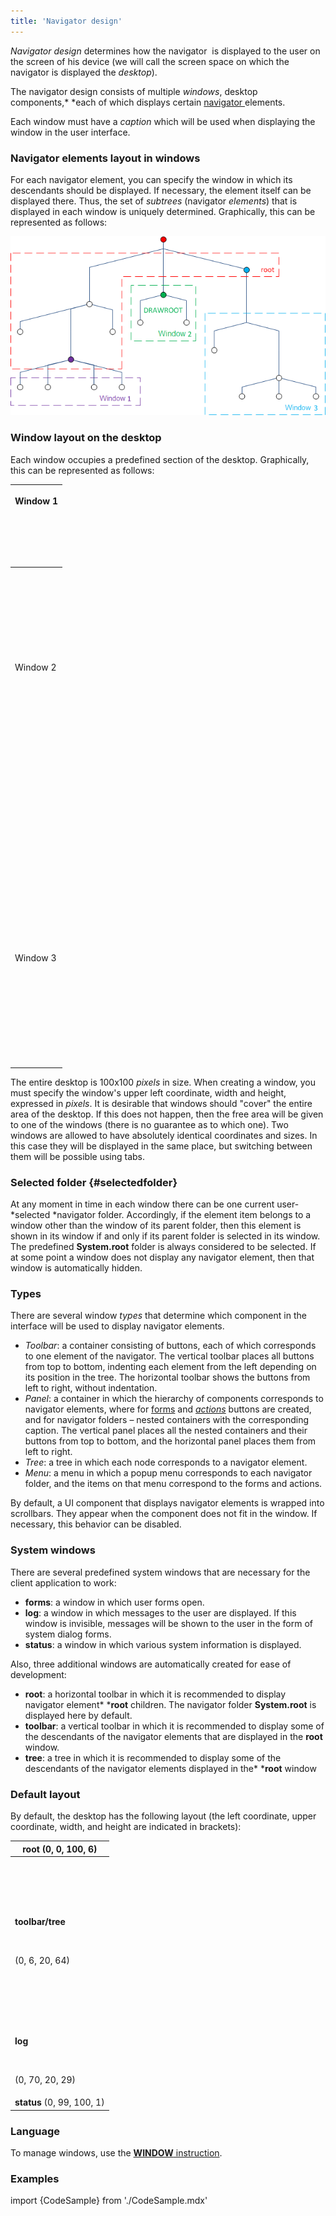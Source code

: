 ```yaml
---
title: 'Navigator design'
---
```


*Navigator design* determines how the navigator  is displayed to the user on the screen of his device (we will call the screen space on which the navigator is displayed the *desktop*).

The navigator design consists of multiple *windows*, desktop components,* *each of which displays certain [navigator&nbsp;](Navigator.md)elements. 

Each window must have a *caption* which will be used when displaying the window in the user interface.

### Navigator elements layout in windows

For each navigator element, you can specify the window in which its descendants should be displayed. If necessary, the element itself can be displayed there. Thus, the set of *subtrees* (navigator *elements*) that is displayed in each window is uniquely determined. Graphically, this can be represented as follows:

![](attachments/1310742/86476284.png)

### Window layout on the desktop

Each window occupies a predefined section of the desktop. Graphically, this can be represented as follows:

|<p>Window 1</p><br/><p><br /><br/></p>|
|---|
|<p><br /><br/><br /><br/><br /><br/><br /><br/>Window 2<br /><br/><br /><br/><br /><br/><br /><br/></p><br/><p><br /><br/></p>|<br /><br/>Window 4<br /><br/><br /><br/>|
|<br /><br/>|<br /><br/>|<br /><br/>|<br /><br/>|<br /><br/>|<br /><br/>|<br /><br/>|
|<br /><br/>|<br /><br/>|<br /><br/>|<br /><br/>|<br /><br/>|<br /><br/>|<br /><br/>|
|<br /><br/>|<br /><br/>|<br /><br/>|<br /><br/>|<br /><br/>|<br /><br/>|<br /><br/>|
|<br /><br/>|<br /><br/>|<br /><br/>|<br /><br/>|<br /><br/>|<br /><br/>|<br /><br/>|
|<br /><br/>|<br /><br/>|<br /><br/>|<br /><br/>|<br /><br/>|<br /><br/>|<br /><br/>|
|<br /><br/>Window 3<br /><br/><br /><br/><br /><br/>|<br /><br/>|<br /><br/>|<br /><br/>|<br /><br/>|<br /><br/>|<br /><br/>|<br /><br/>|
|<br /><br/>|<br /><br/>|<br /><br/>|<br /><br/>|<br /><br/>|<br /><br/>|<br /><br/>|
|<br /><br/>|<br /><br/>|<br /><br/>|<br /><br/>|<br /><br/>|<br /><br/>|<br /><br/>|

The entire desktop is 100x100 *pixels* in size. When creating a window, you must specify the window's upper left coordinate, width and height, expressed in *pixels*. It is desirable that windows should "cover" the entire area of the desktop. If this does not happen, then the free area will be given to one of the windows (there is no guarantee as to which one). Two windows are allowed to have absolutely identical coordinates and sizes. In this case they will be displayed in the same place, but switching between them will be possible using tabs.

### Selected folder {#selectedfolder}

At any moment in time in each window there can be one current user-*selected *navigator folder. Accordingly, if the element item belongs to a window other than the window of its parent folder, then this element is shown in its window if and only if its parent folder is selected in its window. The predefined **System.root** folder is always considered to be selected. If at some point a window does not display any navigator element, then that window is automatically hidden.

### Types

There are several window *types* that determine which component in the interface will be used to display navigator elements.

-   *Toolbar*: a container consisting of buttons, each of which corresponds to one element of the navigator. The vertical toolbar places all buttons from top to bottom, indenting each element from the left depending on its position in the tree. The horizontal toolbar shows the buttons from left to right, without indentation.
-   *Panel*: a container in which the hierarchy of components corresponds to navigator elements, where for [forms](Forms.md) and *[actions](Actions.md)* buttons are created, and for navigator folders – nested containers with the corresponding caption. The vertical panel places all the nested containers and their buttons from top to bottom, and the horizontal panel places them from left to right.
-   *Tree*: a tree in which each node corresponds to a navigator element.
-   *Menu*: a menu in which a popup menu corresponds to each navigator folder, and the items on that menu correspond to the forms and actions.

By default, a UI component that displays navigator elements is wrapped into scrollbars. They appear when the component does not fit in the window. If necessary, this behavior can be disabled.

### System windows

There are several predefined system windows that are necessary for the client application to work:

-   **forms**: a window in which user forms open.
-   **log**: a window in which messages to the user are displayed. If this window is invisible, messages will be shown to the user in the form of system dialog forms.
-   **status**: a window in which various system information is displayed.

Also, three additional windows are automatically created for ease of development:

-   **root**: a horizontal toolbar in which it is recommended to display navigator element* ***root** children. The navigator folder **System.root** is displayed here by default.
-   **toolbar**: a vertical toolbar in which it is recommended to display some of the descendants of the navigator elements that are displayed in the **root** window.
-   **tree**: a tree in which it is recommended to display some of the descendants of the navigator elements displayed in the* ***root** window

### Default layout

By default, the desktop has the following layout (the left coordinate, upper coordinate, width, and height are indicated in brackets):

|<strong>root</strong> (0, 0, 100, 6)|
|---|
|<p><strong><br /><br/></strong></p><br/><p><strong>toolbar/tree</strong></p><br/><p>(0, 6, 20, 64)</p><br/><p><br /><br/></p>|<p><br /><br/></p><br/><p><br /><br/></p><br/><p><strong>forms</strong> (20, 20, 80, 79)</p><br/><p><br /><br/></p>|
|<p><strong>log</strong></p><br/><p>(0, 70, 20, 29)</p>|
|<strong>status</strong> (0, 99, 100, 1)|

### Language

To manage windows, use the [**WINDOW** instruction](WINDOW_instruction.md).

### Examples

import {CodeSample} from './CodeSample.mdx'

<CodeSample url="https://documentation.lsfusion.org/sample?file=InstructionSample&block=window"/>

  
